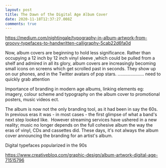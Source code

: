 ```yaml
---
layout: post
title: The Dawn of the Digital Age Album Cover
date: 2020-11-18T12:37:27.008Z
comments: true
---
```

https://medium.com/nightingale/typography-in-album-artwork-from-groovy-typefaces-to-handwritten-calligraphy-5cab22d6fa0d 

Now, album covers are beginning to hold less significance. Rather than occupying a 12 inch by 12 inch vinyl sleeve ,which could be pulled from a shelf and admired in all its glory, album covers are increasingly becoming small icons on screens which get scrolled past in seconds. They show up on our phones, and in the Twitter avatars of pop stars. ..................... need to quickly grab attention 



Importance of branding in modern age albums, linking elements eg: imagery, colour scheme and typography on the album cover to promotional posters, music videos ect. 

The album is now not the only branding tool, as it had been in say the 60s. In previous eras it was - in most cases - the first glimpse of what a band's next step looked like.  However streaming services have ushered in a new reality; music no longer depends on the full cohesive album the way the eras of vinyl, CDs and cassettes did. These days, it's not always the album cover announcing the branding for an artist's album.



Digital typefaces popularized in the 90s

https://www.creativebloq.com/graphic-design/album-artwork-digital-age-71515796